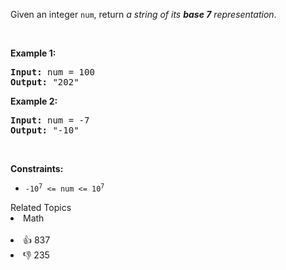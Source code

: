 <p>Given an integer <code>num</code>, return <em>a string of its <strong>base 7</strong> representation</em>.</p>

<p>&nbsp;</p> 
<p><strong class="example">Example 1:</strong></p> 
<pre><strong>Input:</strong> num = 100
<strong>Output:</strong> "202"
</pre>
<p><strong class="example">Example 2:</strong></p> 
<pre><strong>Input:</strong> num = -7
<strong>Output:</strong> "-10"
</pre> 
<p>&nbsp;</p> 
<p><strong>Constraints:</strong></p>

<ul> 
 <li><code>-10<sup>7</sup> &lt;= num &lt;= 10<sup>7</sup></code></li> 
</ul>

<div><div>Related Topics</div><div><li>Math</li></div></div><br><div><li>👍 837</li><li>👎 235</li></div>